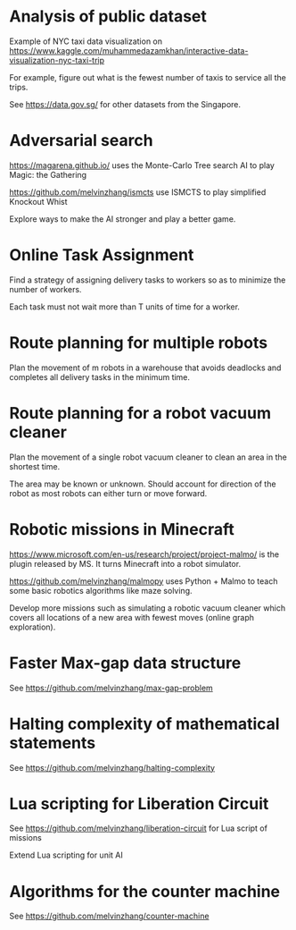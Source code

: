 # Analysis of public dataset

Example of NYC taxi data visualization on https://www.kaggle.com/muhammedazamkhan/interactive-data-visualization-nyc-taxi-trip

For example, figure out what is the fewest number of taxis to service all the trips.

See https://data.gov.sg/ for other datasets from the Singapore. 


# Adversarial search

https://magarena.github.io/ uses the Monte-Carlo Tree search AI to play Magic: the Gathering

https://github.com/melvinzhang/ismcts use ISMCTS to play simplified Knockout Whist

Explore ways to make the AI stronger and play a better game.

# Online Task Assignment

Find a strategy of assigning delivery tasks to workers so as to minimize the number of workers.

Each task must not wait more than T units of time for a worker.


# Route planning for multiple robots

Plan the movement of m robots in a warehouse that avoids deadlocks and completes all delivery tasks in the minimum time.


# Route planning for a robot vacuum cleaner

Plan the movement of a single robot vacuum cleaner to clean an area in the shortest time.

The area may be known or unknown. Should account for direction of the robot as most robots can either turn or move forward.


# Robotic missions in Minecraft

https://www.microsoft.com/en-us/research/project/project-malmo/ is the plugin released by MS. It turns Minecraft into a robot simulator.

https://github.com/melvinzhang/malmopy uses Python + Malmo to teach some basic robotics algorithms like maze
solving.

Develop more missions such as simulating a robotic vacuum cleaner which covers all locations of a new area with fewest moves (online graph exploration).


# Faster Max-gap data structure

See https://github.com/melvinzhang/max-gap-problem


# Halting complexity of mathematical statements

See https://github.com/melvinzhang/halting-complexity


# Lua scripting for Liberation Circuit

See https://github.com/melvinzhang/liberation-circuit for Lua script of missions

Extend Lua scripting for unit AI


# Algorithms for the counter machine

See https://github.com/melvinzhang/counter-machine
